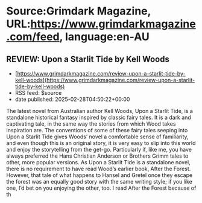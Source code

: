 # Source:Grimdark Magazine, URL:https://www.grimdarkmagazine.com/feed, language:en-AU

## REVIEW: Upon a Starlit Tide by Kell Woods
 - [https://www.grimdarkmagazine.com/review-upon-a-starlit-tide-by-kell-woods](https://www.grimdarkmagazine.com/review-upon-a-starlit-tide-by-kell-woods)
 - RSS feed: $source
 - date published: 2025-02-28T04:50:22+00:00

<p>The latest novel from Australian author Kell Woods, Upon a Starlit Tide, is a standalone historical fantasy inspired by classic fairy tales. It is a dark and captivating tale, in the same way the stories from which Wood takes inspiration are. The conventions of some of these fairy tales seeping into Upon a Starlit Tide gives Woods’ novel a comfortable sense of familiarity, and even though this is an original story, it is very easy to slip into this world and enjoy the storytelling from the get-go. Particularly if, like me, you have always preferred the Hans Christian Anderson or Brothers Grimm tales to other, more popular versions. As Upon a Starlit Tide is a standalone novel, there is no requirement to have read Wood’s earlier book, After the Forest. However, that tale of what happens to Hansel and Gretel once they escape the forest was an equally good story with the same writing style; if you like one, I’d bet on you enjoying the other, too. I read After the Forest because of th

